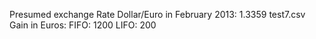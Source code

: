 Presumed exchange Rate Dollar/Euro in February 2013: 1.3359
test7.csv
Gain in Euros:
  FIFO: 1200
  LIFO: 200